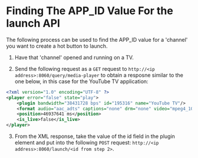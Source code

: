 # Finding The APP_ID Value For the launch API

The following process can be used to find the APP_ID value for a 'channel' you want to create a hot button to launch.

1. Have that 'channel' opened and running on a TV.

2. Send the following request as a `GET` request to `http://<ip address>:8060/query/media-player` to obtain a resposne similar to the one below, in this case for the YouTube TV application:

```xml
<?xml version="1.0" encoding="UTF-8" ?>
<player error="false" state="play">
    <plugin bandwidth="38431728 bps" id="195316" name="YouTube TV"/>
    <format audio="aac_adts" captions="none" drm="none" video="mpeg4_10b"/>
    <position>46937641 ms</position>
    <is_live>false</is_live>
</player>
```

3.  From the XML response, take the value of the id field in the plugin element and put into the following `POST` request: `http://<ip address>:8060/launch/<id from step 2>`.
